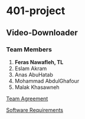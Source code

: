 # 401-project
## Video-Downloader
### Team Members
1. **Feras Nawafleh, TL**
2. Eslam Akram
3. Anas AbuHatab
4. Mohammad AbdulGhafour
5. Malak Khasawneh

[Team Agreement](https://github.com/amman-401-python/401-project/blob/main/TeamAgreement.md)

[Software Requirements](https://github.com/PYTHON-NERDWARES/Video-Downloader/blob/main/Requirements.md)
